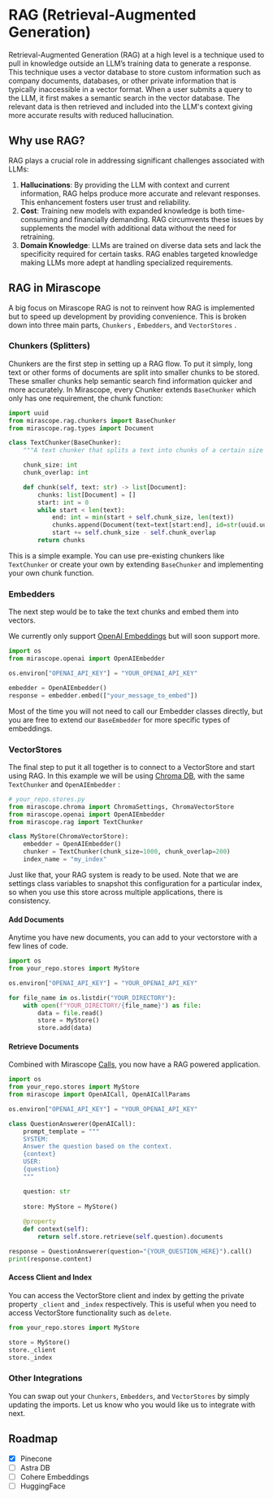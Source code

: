 # RAG (Retrieval-Augmented Generation)

Retrieval-Augmented Generation (RAG) at a high level is a technique used to pull in knowledge outside an LLM’s training data to generate a response. This technique uses a vector database to store custom information such as company documents, databases, or other private information that is typically inaccessible in a vector format. When a user submits a query to the LLM, it first makes a semantic search in the vector database. The relevant data is then retrieved and included into the LLM's context giving more accurate results with reduced hallucination.

## Why use RAG?

RAG plays a crucial role in addressing significant challenges associated with LLMs:

1. **Hallucinations**: By providing the LLM with context and current information, RAG helps produce more accurate and relevant responses. This enhancement fosters user trust and reliability.
2. **Cost**: Training new models with expanded knowledge is both time-consuming and financially demanding. RAG circumvents these issues by supplements the model with additional data without the need for retraining.
3. **Domain Knowledge**: LLMs are trained on diverse data sets and lack the specificity required for certain tasks. RAG enables targeted knowledge making LLMs more adept at handling specialized requirements.

## RAG in Mirascope

A big focus on Mirascope RAG is not to reinvent how RAG is implemented but to speed up development by providing convenience. This is broken down into three main parts, `Chunkers` , `Embedders`, and `VectorStores` .

### Chunkers (Splitters)

Chunkers are the first step in setting up a RAG flow. To put it simply, long text or other forms of documents are split into smaller chunks to be stored. These smaller chunks help semantic search find information quicker and more accurately. In Mirascope, every Chunker extends `BaseChunker` which only has one requirement, the chunk function:

```python
import uuid
from mirascope.rag.chunkers import BaseChunker
from mirascope.rag.types import Document

class TextChunker(BaseChunker):
    """A text chunker that splits a text into chunks of a certain size and overlaps."""

    chunk_size: int
    chunk_overlap: int

    def chunk(self, text: str) -> list[Document]:
        chunks: list[Document] = []
        start: int = 0
        while start < len(text):
            end: int = min(start + self.chunk_size, len(text))
            chunks.append(Document(text=text[start:end], id=str(uuid.uuid4())))
            start += self.chunk_size - self.chunk_overlap
        return chunks

```

This is a simple example. You can use pre-existing chunkers like `TextChunker` or create your own by extending `BaseChunker` and implementing your own chunk function.

### Embedders

The next step would be to take the text chunks and embed them into vectors.

We currently only support [OpenAI Embeddings](https://platform.openai.com/docs/guides/embeddings) but will soon support more.

```python
import os
from mirascope.openai import OpenAIEmbedder

os.environ["OPENAI_API_KEY"] = "YOUR_OPENAI_API_KEY"

embedder = OpenAIEmbedder()
response = embedder.embed(["your_message_to_embed"])
```

Most of the time you will not need to call our Embedder classes directly, but you are free to extend our `BaseEmbedder` for more specific types of embeddings.

### VectorStores

The final step to put it all together is to connect to a VectorStore and start using RAG. In this example we will be using [Chroma DB](https://www.trychroma.com/), with the same `TextChunker` and `OpenAIEmbedder` :

```python
# your_repo.stores.py
from mirascope.chroma import ChromaSettings, ChromaVectorStore
from mirascope.openai import OpenAIEmbedder
from mirascope.rag import TextChunker

class MyStore(ChromaVectorStore):
    embedder = OpenAIEmbedder()
    chunker = TextChunker(chunk_size=1000, chunk_overlap=200)
    index_name = "my_index"

```

Just like that, your RAG system is ready to be used. Note that we are settings class variables to snapshot this configuration for a particular index, so when you use this store across multiple applications, there is consistency.

#### Add Documents

Anytime you have new documents, you can add to your vectorstore with a few lines of code.

```python
import os
from your_repo.stores import MyStore

os.environ["OPENAI_API_KEY"] = "YOUR_OPENAI_API_KEY"

for file_name in os.listdir("YOUR_DIRECTORY"):
    with open(f"YOUR_DIRECTORY/{file_name}") as file:
        data = file.read()
        store = MyStore()
        store.add(data)

```

#### Retrieve Documents

Combined with Mirascope [Calls](https://docs.mirascope.io/latest/concepts/generating_content/), you now have a RAG powered application.

```python
import os
from your_repo.stores import MyStore
from mirascope import OpenAICall, OpenAICallParams

os.environ["OPENAI_API_KEY"] = "YOUR_OPENAI_API_KEY"

class QuestionAnswerer(OpenAICall):
    prompt_template = """
    SYSTEM: 
    Answer the question based on the context.
    {context}
    USER: 
    {question}
    """

    question: str
    
    store: MyStore = MyStore()
    
    @property
    def context(self):
        return self.store.retrieve(self.question).documents

response = QuestionAnswerer(question="{YOUR_QUESTION_HERE}").call()
print(response.content)
```

#### Access Client and Index

You can access the VectorStore client and index by getting the private property `_client` and `_index` respectively. This is useful when you need to access VectorStore functionality such as `delete`.

```python
from your_repo.stores import MyStore

store = MyStore()
store._client
store._index
```

### Other Integrations

You can swap out your `Chunkers`, `Embedders`, and `VectorStores` by simply updating the imports. Let us know who you would like us to integrate with next.

## Roadmap

- [X]  Pinecone
- [ ]  Astra DB
- [ ]  Cohere Embeddings
- [ ]  HuggingFace
